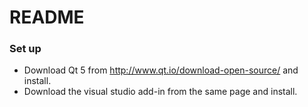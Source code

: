 # README #


### Set up ###

* Download Qt 5 from http://www.qt.io/download-open-source/ and install.
* Download the visual studio add-in from the same page and install.